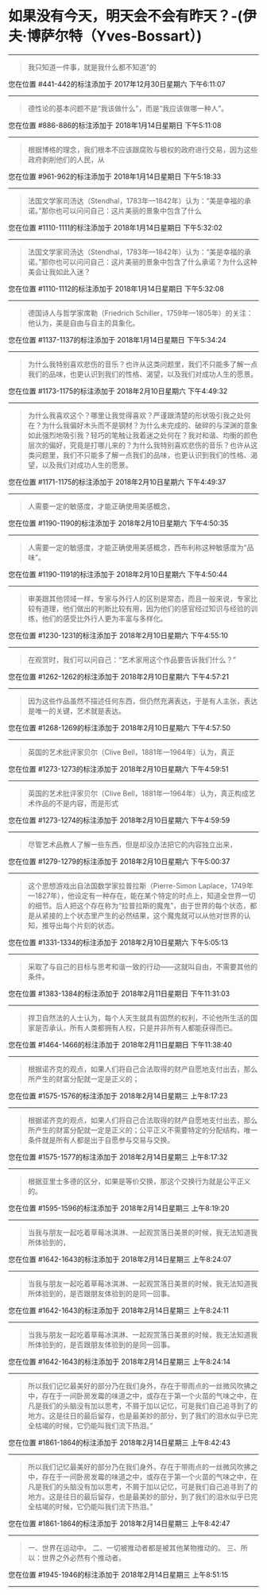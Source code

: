 # 如果没有今天，明天会不会有昨天？-(伊夫·博萨尔特（Yves-Bossart）)

---

> 我只知道一件事，就是我什么都不知道”的

您在位置 #441-442的标注添加于 2017年12月30日星期六 下午6:11:07

---

> 德性论的基本问题不是“我该做什么”，而是“我应该做哪一种人”。

您在位置 #886-886的标注添加于 2018年1月14日星期日 下午5:11:08

---

> 根据博格的理念，我们根本不应该跟腐败与极权的政府进行交易，因为这些政府剥削他们的人民，从

您在位置 #961-962的标注添加于 2018年1月14日星期日 下午5:18:33

---

> 法国文学家司汤达（Stendhal，1783年—1842年）认为：“美是幸福的承诺。”那你也可以问问自己：这片美丽的景象中包含了什么

您在位置 #1110-1111的标注添加于 2018年1月14日星期日 下午5:32:02

---

> 法国文学家司汤达（Stendhal，1783年—1842年）认为：“美是幸福的承诺。”那你也可以问问自己：这片美丽的景象中包含了什么承诺？为什么这种美会让我如此入迷？

您在位置 #1110-1112的标注添加于 2018年1月14日星期日 下午5:32:08

---

> 德国诗人与哲学家席勒（Friedrich Schiller，1759年—1805年）的关注：他认为，美是自由与自主的具象化。

您在位置 #1137-1137的标注添加于 2018年1月14日星期日 下午5:34:24

---

> 为什么我特别喜欢悲伤的音乐？也许从这类问题里，我们不只能多了解一点我们的品味，也更认识到我们的性格、渴望，以及我们对成功人生的愿景。

您在位置 #1173-1175的标注添加于 2018年2月10日星期六 下午4:49:32

---

> 为什么我喜欢这个？哪里让我觉得喜欢？严谨跟清楚的形状吸引我之处何在？为什么我偏好木头而不是钢材？为什么未完成的、破碎的与深渊的意象如此强烈地吸引我？轻巧的笔触让我着迷之处何在？我对和谐、均衡的颜色层次的偏好，究竟是打哪儿来的？为什么我特别喜欢悲伤的音乐？也许从这类问题里，我们不只能多了解一点我们的品味，也更认识到我们的性格、渴望，以及我们对成功人生的愿景。

您在位置 #1171-1175的标注添加于 2018年2月10日星期六 下午4:49:37

---

> 人需要一定的敏感度，才能正确使用美感概念，

您在位置 #1190-1190的标注添加于 2018年2月10日星期六 下午4:50:35

---

> 人需要一定的敏感度，才能正确使用美感概念，西布利称这种敏感度为“品味”。

您在位置 #1190-1191的标注添加于 2018年2月10日星期六 下午4:50:44

---

> 审美跟其他领域一样，专家与外行人的区别是常态，而且一般来说，专家比较有道理，他们做出的判断比较有用，因为他们的感官经过知识与经验的训练，他们的感受比外行人更为丰富与多样化。

您在位置 #1230-1231的标注添加于 2018年2月10日星期六 下午4:55:10

---

> 在观赏时，我们可以问自己：“艺术家用这个作品要告诉我们什么？”

您在位置 #1262-1262的标注添加于 2018年2月10日星期六 下午4:57:21

---

> 因为这些作品虽然不描述任何东西，但仍然充满表达，于是有人主张，表达是唯一的关键，艺术就是表达。

您在位置 #1268-1269的标注添加于 2018年2月10日星期六 下午4:57:50

---

> 英国的艺术批评家贝尔（Clive Bell，1881年—1964年）认为，真正

您在位置 #1273-1273的标注添加于 2018年2月10日星期六 下午4:59:51

---

> 英国的艺术批评家贝尔（Clive Bell，1881年—1964年）认为，真正构成艺术作品的不是内容，而是形式

您在位置 #1273-1274的标注添加于 2018年2月10日星期六 下午4:59:59

---

> 尽管艺术品教人了解一些东西，但是却没办法把它的内容独立出来，

您在位置 #1279-1279的标注添加于 2018年2月10日星期六 下午5:00:37

---

> 这个思想游戏出自法国数学家拉普拉斯（Pierre-Simon Laplace，1749年—1827年），他设定有一种存在，能在某个特定的时点上，知道全世界一切的细节。后人把这个存在称为“拉普拉斯的魔鬼”，由于世界的每个状态，都是从紧接的上个状态里产生的必然结果，这个魔鬼就可以从他对世界的认知，推导出每个片刻的状态。

您在位置 #1331-1334的标注添加于 2018年2月10日星期六 下午5:05:13

---

> 采取了与自己的目标与思考和谐一致的行动——这就叫自由，不需要其他的条件。

您在位置 #1383-1384的标注添加于 2018年2月11日星期日 下午11:31:03

---

> 捍卫自然法的人士认为，每个人天生就具有固然的权利，不论他所生活的国家是否承认，所有人类都拥有人权，只是并非所有人都能获得而已。

您在位置 #1464-1466的标注添加于 2018年2月11日星期日 下午11:38:40

---

> 根据诺齐克的观点，如果人们将自己合法取得的财产自愿地支付出去，那么所产生的财富分配就一定是正义的；

您在位置 #1575-1576的标注添加于 2018年2月14日星期三 上午8:17:23

---

> 根据诺齐克的观点，如果人们将自己合法取得的财产自愿地支付出去，那么所产生的财富分配就一定是正义的；公平正义不需要特定的分配结构，唯一条件就是所有人都是出于自愿参与交易与交换。

您在位置 #1575-1577的标注添加于 2018年2月14日星期三 上午8:17:32

---

> 根据亚里士多德的区分，如果是等价交换，那这个交换行为就是公平正义的。

您在位置 #1595-1596的标注添加于 2018年2月14日星期三 上午8:19:20

---

> 当我与朋友一起吃着草莓冰淇淋、一起观赏落日美景的时候，我无法知道我所体验到的，

您在位置 #1642-1643的标注添加于 2018年2月14日星期三 上午8:24:07

---

> 当我与朋友一起吃着草莓冰淇淋、一起观赏落日美景的时候，我无法知道我所体验到的，是否跟朋友体验到的是同一回事。

您在位置 #1642-1643的标注添加于 2018年2月14日星期三 上午8:24:11

---

> 当我与朋友一起吃着草莓冰淇淋、一起观赏落日美景的时候，我无法知道我所体验到的，是否跟朋友体验到的是同一回事。

您在位置 #1642-1643的标注添加于 2018年2月14日星期三 上午8:24:14

---

> 所以我们记忆最美好的部分乃在我们身外，存在于带雨点的一丝微风吹拂之中，存在于一间卧房发霉的味道之中，或存在于第一个火苗的气味之中，在凡是我们的头脑没有加以思考，不屑于加以记忆，可是我们自己追寻到了的地方。这是往日的最后留存，也是最美妙的部分，到了我们的泪水似乎已完全枯竭的时候，它仍能叫我们流下热泪。”

您在位置 #1861-1864的标注添加于 2018年2月14日星期三 上午8:42:43

---

> 所以我们记忆最美好的部分乃在我们身外，存在于带雨点的一丝微风吹拂之中，存在于一间卧房发霉的味道之中，或存在于第一个火苗的气味之中，在凡是我们的头脑没有加以思考，不屑于加以记忆，可是我们自己追寻到了的地方。这是往日的最后留存，也是最美妙的部分，到了我们的泪水似乎已完全枯竭的时候，它仍能叫我们流下热泪。”

您在位置 #1861-1864的标注添加于 2018年2月14日星期三 上午8:42:47

---

> 一、世界在运动中。 二、一切被推动者都是被其他某物推动的。 三、所以：世界之外必然有个推动者。

您在位置 #1945-1946的标注添加于 2018年2月14日星期三 上午8:51:15

---

